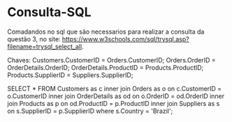 # Consulta-SQL
Comadandos no sql que são necessarios para realizar a consulta da questão 3, no site: https://www.w3schools.com/sql/trysql.asp?filename=trysql_select_all.

Chaves: 
Customers.CustomerID = Orders.CustomerID;
Orders.OrderID = OrderDetails.OrderID;
OrderDetails.ProductID = Products.ProductID;
Products.SupplierID = Suppliers.SupplierID;

SELECT * 
FROM Customers as c
inner join Orders as o 
on c.CustomerID = o.CustomerID
inner join OrderDetails as od
on o.OrderID = od.OrderID
inner join Products as p
on od.ProductID = p.ProductID
inner join Suppliers as s
on s.SupplierID = p.SupplierID
where s.Country = 'Brazil';

